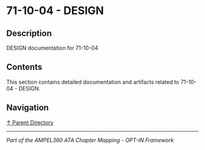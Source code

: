 # 71-10-04 - DESIGN

## Description

DESIGN documentation for 71-10-04

## Contents

This section contains detailed documentation and artifacts related to 71-10-04 - DESIGN.

## Navigation

[↑ Parent Directory](../README.md)

---

*Part of the AMPEL360 ATA Chapter Mapping - OPT-IN Framework*

